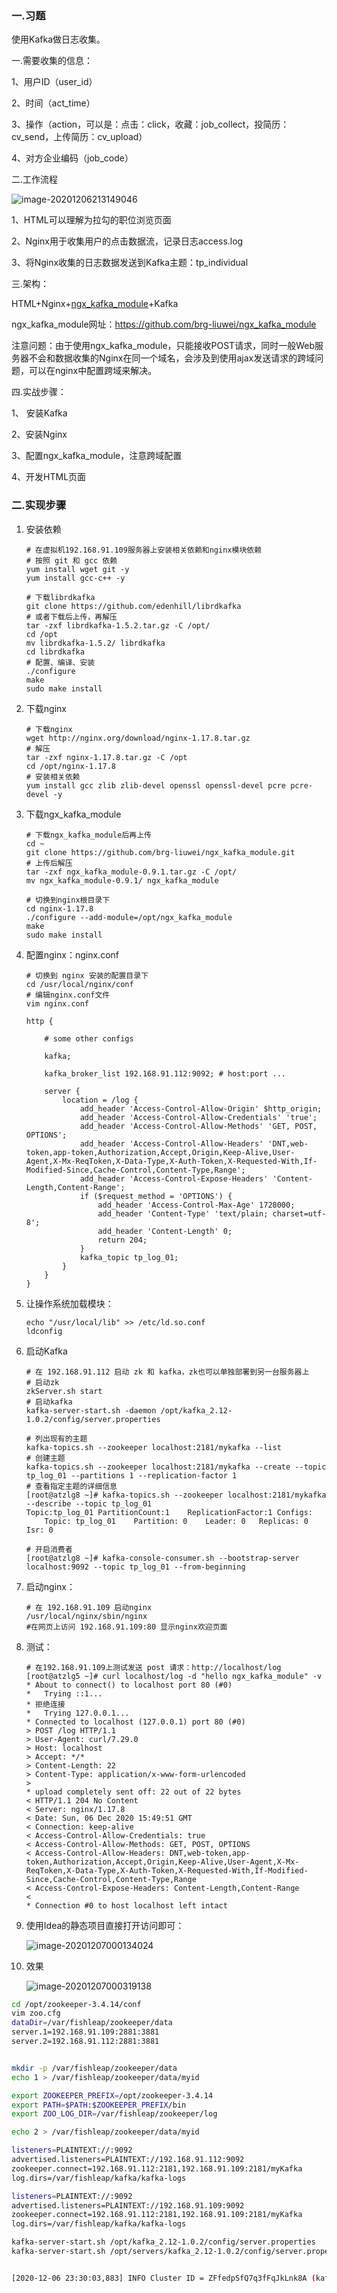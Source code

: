 ### 一.习题

使用Kafka做日志收集。

一.需要收集的信息：

1、用户ID（user_id）

2、时间（act_time）

3、操作（action，可以是：点击：click，收藏：job_collect，投简历：cv_send，上传简历：cv_upload）

4、对方企业编码（job_code）

二.工作流程

![image-20201206213149046](https://gitee.com/itzlg/mypictures/raw/master/img/image-20201206213149046.png) 

1、HTML可以理解为拉勾的职位浏览页面

2、Nginx用于收集用户的点击数据流，记录日志access.log

3、将Nginx收集的日志数据发送到Kafka主题：tp_individual

三.架构：

HTML+Nginx+[ngx_kafka_module](https://github.com/brg-liuwei/ngx_kafka_module)+Kafka

ngx_kafka_module网址：https://github.com/brg-liuwei/ngx_kafka_module

注意问题：由于使用ngx_kafka_module，只能接收POST请求，同时一般Web服务器不会和数据收集的Nginx在同一个域名，会涉及到使用ajax发送请求的跨域问题，可以在nginx中配置跨域来解决。

四.实战步骤：

1、 安装Kafka

2、安装Nginx

3、配置ngx_kafka_module，注意跨域配置

4、开发HTML页面

### 二.实现步骤

1. 安装依赖

    ```shell
    # 在虚拟机192.168.91.109服务器上安装相关依赖和nginx模块依赖
    # 按照 git 和 gcc 依赖
    yum install wget git -y
    yum install gcc-c++ -y
    
    # 下载librdkafka
    git clone https://github.com/edenhill/librdkafka
    # 或者下载后上传，再解压
    tar -zxf librdkafka-1.5.2.tar.gz -C /opt/
    cd /opt
    mv librdkafka-1.5.2/ librdkafka
    cd librdkafka
    # 配置、编译、安装
    ./configure
    make
    sudo make install
    ```

2. 下载nginx

    ```shell
    # 下载nginx
    wget http://nginx.org/download/nginx-1.17.8.tar.gz
    # 解压
    tar -zxf nginx-1.17.8.tar.gz -C /opt
    cd /opt/nginx-1.17.8
    # 安装相关依赖
    yum install gcc zlib zlib-devel openssl openssl-devel pcre pcre-devel -y
    ```

3. 下载ngx_kafka_module

    ```shell
    # 下载ngx_kafka_module后再上传
    cd ~
    git clone https://github.com/brg-liuwei/ngx_kafka_module.git
    # 上传后解压
    tar -zxf ngx_kafka_module-0.9.1.tar.gz -C /opt/
    mv ngx_kafka_module-0.9.1/ ngx_kafka_module
    
    # 切换到nginx根目录下
    cd nginx-1.17.8
    ./configure --add-module=/opt/ngx_kafka_module
    make
    sudo make install
    ```

4. 配置nginx：nginx.conf

    ```shell
    # 切换到 nginx 安装的配置目录下
    cd /usr/local/nginx/conf
    # 编辑nginx.conf文件
    vim nginx.conf
    
    http {
    
        # some other configs
    
        kafka;
    
        kafka_broker_list 192.168.91.112:9092; # host:port ...
    
        server {
    		location = /log {
        		add_header 'Access-Control-Allow-Origin' $http_origin;
       		 	add_header 'Access-Control-Allow-Credentials' 'true';
       		 	add_header 'Access-Control-Allow-Methods' 'GET, POST, OPTIONS';
       		 	add_header 'Access-Control-Allow-Headers' 'DNT,web-token,app-token,Authorization,Accept,Origin,Keep-Alive,User-Agent,X-Mx-ReqToken,X-Data-Type,X-Auth-Token,X-Requested-With,If-Modified-Since,Cache-Control,Content-Type,Range';
        		add_header 'Access-Control-Expose-Headers' 'Content-Length,Content-Range';
        		if ($request_method = 'OPTIONS') {
          		  	add_header 'Access-Control-Max-Age' 1728000;
         		   	add_header 'Content-Type' 'text/plain; charset=utf-8';
         		   	add_header 'Content-Length' 0;
         		   	return 204;
       		 	}
       		 	kafka_topic tp_log_01;
    		}
    	}	
    }
    ```

5. 让操作系统加载模块：

    ```shell
    echo "/usr/local/lib" >> /etc/ld.so.conf
    ldconfig
    ```

6. 启动Kafka

    ```shell
    # 在 192.168.91.112 启动 zk 和 kafka，zk也可以单独部署到另一台服务器上
    # 启动zk
    zkServer.sh start
    # 启动kafka
    kafka-server-start.sh -daemon /opt/kafka_2.12-1.0.2/config/server.properties
    
    # 列出现有的主题
    kafka-topics.sh --zookeeper localhost:2181/mykafka --list
    # 创建主题
    kafka-topics.sh --zookeeper localhost:2181/mykafka --create --topic tp_log_01 --partitions 1 --replication-factor 1
    # 查看指定主题的详细信息
    [root@atzlg8 ~]# kafka-topics.sh --zookeeper localhost:2181/mykafka --describe --topic tp_log_01
    Topic:tp_log_01	PartitionCount:1	ReplicationFactor:1	Configs:
    	Topic: tp_log_01	Partition: 0	Leader: 0	Replicas: 0	Isr: 0
    
    # 开启消费者
    [root@atzlg8 ~]# kafka-console-consumer.sh --bootstrap-server localhost:9092 --topic tp_log_01 --from-beginning
    ```

7. 启动nginx：

    ```shell
    # 在 192.168.91.109 启动nginx
    /usr/local/nginx/sbin/nginx
    #在网页上访问 192.168.91.109:80 显示nginx欢迎页面
    ```

8. 测试：

    ```shell
    # 在192.168.91.109上测试发送 post 请求：http://localhost/log
    [root@atzlg5 ~]# curl localhost/log -d "hello ngx_kafka_module" -v
    * About to connect() to localhost port 80 (#0)
    *   Trying ::1...
    * 拒绝连接
    *   Trying 127.0.0.1...
    * Connected to localhost (127.0.0.1) port 80 (#0)
    > POST /log HTTP/1.1
    > User-Agent: curl/7.29.0
    > Host: localhost
    > Accept: */*
    > Content-Length: 22
    > Content-Type: application/x-www-form-urlencoded
    > 
    * upload completely sent off: 22 out of 22 bytes
    < HTTP/1.1 204 No Content
    < Server: nginx/1.17.8
    < Date: Sun, 06 Dec 2020 15:49:51 GMT
    < Connection: keep-alive
    < Access-Control-Allow-Credentials: true
    < Access-Control-Allow-Methods: GET, POST, OPTIONS
    < Access-Control-Allow-Headers: DNT,web-token,app-token,Authorization,Accept,Origin,Keep-Alive,User-Agent,X-Mx-ReqToken,X-Data-Type,X-Auth-Token,X-Requested-With,If-Modified-Since,Cache-Control,Content-Type,Range
    < Access-Control-Expose-Headers: Content-Length,Content-Range
    < 
    * Connection #0 to host localhost left intact
    ```

9. 使用Idea的静态项目直接打开访问即可：

    <img src="https://gitee.com/itzlg/mypictures/raw/master/img/image-20201207000134024.png" alt="image-20201207000134024" />

10. 效果

    ![image-20201207000319138](https://gitee.com/itzlg/mypictures/raw/master/img/image-20201207000319138.png)













```sh
cd /opt/zookeeper-3.4.14/conf
vim zoo.cfg
dataDir=/var/fishleap/zookeeper/data
server.1=192.168.91.109:2881:3881
server.2=192.168.91.112:2881:3881


mkdir -p /var/fishleap/zookeeper/data
echo 1 > /var/fishleap/zookeeper/data/myid

export ZOOKEEPER_PREFIX=/opt/zookeeper-3.4.14
export PATH=$PATH:$ZOOKEEPER_PREFIX/bin
export ZOO_LOG_DIR=/var/fishleap/zookeeper/log

echo 2 > /var/fishleap/zookeeper/data/myid

listeners=PLAINTEXT://:9092
advertised.listeners=PLAINTEXT://192.168.91.112:9092
zookeeper.connect=192.168.91.112:2181,192.168.91.109:2181/myKafka
log.dirs=/var/fishleap/kafka/kafka-logs

listeners=PLAINTEXT://:9092
advertised.listeners=PLAINTEXT://192.168.91.109:9092
zookeeper.connect=192.168.91.112:2181,192.168.91.109:2181/myKafka
log.dirs=/var/fishleap/kafka/kafka-logs

kafka-server-start.sh /opt/kafka_2.12-1.0.2/config/server.properties
kafka-server-start.sh /opt/servers/kafka_2.12-1.0.2/config/server.properties


[2020-12-06 23:30:03,883] INFO Cluster ID = ZFfedpSfQ7q3fFqJkLnk8A (kafka.server.KafkaServer)
```

